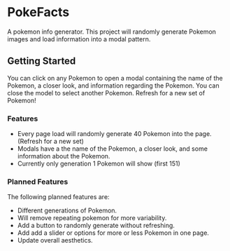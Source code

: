 # PokeFacts

A pokemon info generator. This project will randomly generate Pokemon images and load information into a modal pattern.

## Getting Started
 You can click on any Pokemon to open a modal containing the name of the Pokemon, a closer look, and information regarding the Pokemon. You can close the model to select another Pokemon. Refresh for a new set of Pokemon!

### Features
- Every page load will randomly generate 40 Pokemon into the page. (Refresh for a new set)
- Modals have a the name of the Pokemon, a closer look, and some information about the Pokemon.
- Currently only generation 1 Pokemon will show (first 151)

### Planned Features

The following planned features are:

- Different generations of Pokemon.
- Will remove repeating pokemon for more variability.
- Add a button to randomly generate without refreshing.
- Add add a slider or options for more or less Pokemon in one page.
- Update overall aesthetics.

